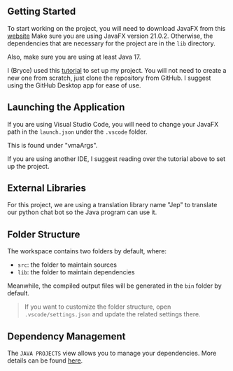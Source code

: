 ## Getting Started

To start working on the project, you will need to download JavaFX from this [website](https://gluonhq.com/products/javafx/) Make sure you are using JavaFX version 21.0.2.
Otherwise, the dependencies that are necessary for the project are in the `lib` directory.

Also, make sure you are using at least Java 17.

I (Bryce) used this [tutorial](https://openjfx.io/openjfx-docs/#install-javafx) to set up my project.
You will not need to create a new one from scratch, just clone the repository from GitHub. I suggest
using the GitHub Desktop app for ease of use.

## Launching the Application

If you are using Visual Studio Code, you will need to change your JavaFX path in the `launch.json` under the
`.vscode` folder.

This is found under "vmaArgs".

If you are using another IDE, I suggest reading over the tutorial above to set up the project.

## External Libraries

For this project, we are using a translation library name "Jep" to translate our python chat bot so the Java program can use it.


## Folder Structure

The workspace contains two folders by default, where:

- `src`: the folder to maintain sources
- `lib`: the folder to maintain dependencies

Meanwhile, the compiled output files will be generated in the `bin` folder by default.

> If you want to customize the folder structure, open `.vscode/settings.json` and update the related settings there.

## Dependency Management

The `JAVA PROJECTS` view allows you to manage your dependencies. More details can be found [here](https://github.com/microsoft/vscode-java-dependency#manage-dependencies).
